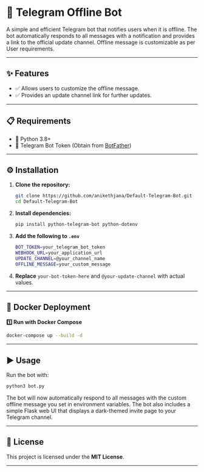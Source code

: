 # 📢 Telegram Offline Bot

A simple and efficient Telegram bot that notifies users when it is offline. The bot automatically responds to all messages with a notification and provides a link to the official update channel. Offline message is customizable as per User requirements.

---

## ✨ Features
- ✅ Allows users to customize the offline message.
- ✅ Provides an update channel link for further updates.

---

## 📋 Requirements
- 🐍 Python 3.8+
- 🤖 Telegram Bot Token (Obtain from [BotFather](https://t.me/BotFather))

---

## ⚙️ Installation
1. **Clone the repository:**
   ```sh
   git clone https://github.com/anikethjana/Default-Telegram-Bot.git
   cd Default-Telegram-Bot
   ```
2. **Install dependencies:**
   ```sh
   pip install python-telegram-bot python-dotenv
   ```
3. **Add the following to  `.env`**
   ```sh
   BOT_TOKEN=your_telegram_bot_token
   WEBHOOK_URL=your_application_url
   UPDATE_CHANNEL=@your_channel_name
   OFFLINE_MESSAGE=your_custom_message
   ```
4. **Replace** `your-bot-token-here` and `@your-update-channel` with actual values.

---
## 🐳 Docker Deployment
**1️⃣ Run with Docker Compose**
```sh
docker-compose up --build -d
```

---
## ▶️ Usage
Run the bot with:
```sh
python3 bot.py
```
The bot will now automatically respond to all messages with the custom offline message you set in environment variables. The bot also includes a simple Flask web UI that displays a dark-themed invite page to your Telegram channel.

---

## 📜 License
This project is licensed under the **MIT License**.

---
